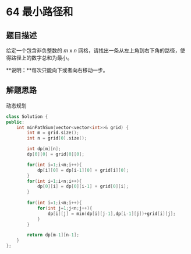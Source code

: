 # 64 最小路径和

## 题目描述

给定一个包含非负整数的 *m* x *n* 网格，请找出一条从左上角到右下角的路径，使得路径上的数字总和为最小。

**说明：**每次只能向下或者向右移动一步。

## 解题思路

动态规划

```c++
class Solution {
public:
    int minPathSum(vector<vector<int>>& grid) {
        int m = grid.size();
        int n = grid[0].size();

        int dp[m][n];
        dp[0][0] = grid[0][0];

        for(int i=1;i<m;i++){
            dp[i][0] = dp[i-1][0] + grid[i][0];
        }
        for(int i=1;i<n;i++){
            dp[0][i] = dp[0][i-1] + grid[0][i];
        }
       
        for(int i=1;i<m;i++){
            for(int j=1;j<n;j++){
                dp[i][j] = min(dp[i][j-1],dp[i-1][j])+grid[i][j];
            }
        }

        return dp[m-1][n-1];
    }
};
```

